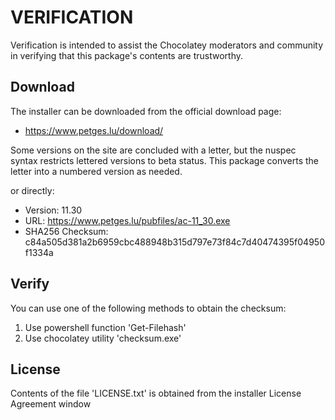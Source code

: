 # VERIFICATION
Verification is intended to assist the Chocolatey moderators and community in verifying that this package's contents are trustworthy.

## Download
The installer can be downloaded from the official download page:
- https://www.petges.lu/download/

Some versions on the site are concluded with a letter, but the nuspec syntax
restricts lettered versions to beta status.  This package converts the
letter into a numbered version as needed.

or directly:
- Version: 11.30
- URL:     https://www.petges.lu/pubfiles/ac-11_30.exe
- SHA256 Checksum: c84a505d381a2b6959cbc488948b315d797e73f84c7d40474395f04950f1334a

## Verify
You can use one of the following methods to obtain the checksum:
1. Use powershell function 'Get-Filehash'
2. Use chocolatey utility 'checksum.exe'


## License
Contents of the file 'LICENSE.txt' is obtained from the installer License Agreement window